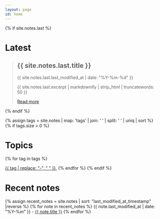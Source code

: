```yaml
---
layout: page
id: home
---
```


{% if site.notes.last %}
# Latest

<blockquote>
<h2>{{ site.notes.last.title }}</h2>

<time datetime="{{ sites.notes.last.last_modified_at | date_to_xmlschema }}">
  {{ site.notes.last.last_modified_at | date: "%Y-%m-%d" }}
</time>

<p>{{ site.notes.last.excerpt | markdownify | strip_html | truncatewords: 50 }}</p>
<p><a class="internal-link" href="{{ site.notes.last.url }}">Read more</a></p>
</blockquote>
{% endif %}


{% assign tags = site.notes | map: 'tags' | join: ' '  | split: ' ' | uniq | sort %}
{% if tags.size > 0 %}
# Topics

{% for tag in tags %}
<div style="display: inline"><a class="tag" href="#{{tag}}" target="_self">{{ tag | replace: "-", "&nbsp;" }}</a>,</div>
{% endfor %}
{% endif %}

# Recent notes
{% assign recent_notes = site.notes | sort: "last_modified_at_timestamp" |reverse %}
{% for note in recent_notes %}
{{ note.last_modified_at | date: "%Y-%m" }} - <a class="internal-link" href="{{ site.baseurl }}{{ note.url }}">{{ note.title }}</a>
{% endfor %}